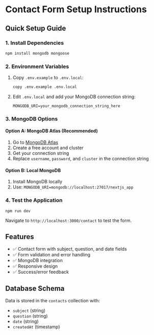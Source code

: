 # Contact Form Setup Instructions

## Quick Setup Guide

### 1. Install Dependencies
```bash
npm install mongodb mongoose
```

### 2. Environment Variables
1. Copy `.env.example` to `.env.local`:
   ```bash
   copy .env.example .env.local
   ```

2. Edit `.env.local` and add your MongoDB connection string:
   ```
   MONGODB_URI=your_mongodb_connection_string_here
   ```

### 3. MongoDB Options

#### Option A: MongoDB Atlas (Recommended)
1. Go to [MongoDB Atlas](https://www.mongodb.com/cloud/atlas)
2. Create a free account and cluster
3. Get your connection string
4. Replace `username`, `password`, and `cluster` in the connection string

#### Option B: Local MongoDB
1. Install MongoDB locally
2. Use: `MONGODB_URI=mongodb://localhost:27017/nextjs_app`

### 4. Test the Application
```bash
npm run dev
```

Navigate to `http://localhost:3000/contact` to test the form.

## Features
- ✅ Contact form with subject, question, and date fields
- ✅ Form validation and error handling
- ✅ MongoDB integration
- ✅ Responsive design
- ✅ Success/error feedback

## Database Schema
Data is stored in the `contacts` collection with:
- `subject` (string)
- `question` (string)
- `date` (string)
- `createdAt` (timestamp)
